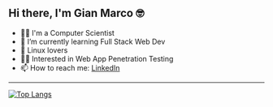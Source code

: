 ## Hi there, I'm Gian Marco 🤓

<!--
**ningia92/ningia92** is a ✨ _special_ ✨ repository because its `README.md` (this file) appears on your GitHub profile.
-->

- 👨‍💻 I'm a Computer Scientist
- 🌱 I’m currently learning Full Stack Web Dev
- 🐧 Linux lovers
- 🕵️‍♂️ Interested in Web App Penetration Testing
- 📫 How to reach me: [LinkedIn](https://www.linkedin.com/in/gian-marco-ninno-37b26b283/)
  
-------------------------------------------------------

[![Top Langs](https://github-readme-stats.vercel.app/api/top-langs/?username=ningia92&layout=compact)](https://github.com/ningia92/github-readme-stats)
